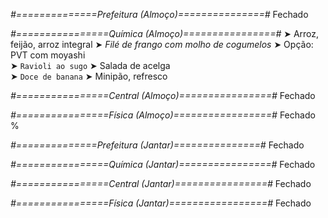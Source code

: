
*#==============Prefeitura (Almoço)===============#*
Fechado

*#================Química (Almoço)================#*
➤ Arroz, feijão, arroz integral
➤ *Filé de frango com molho de cogumelos*
➤ Opção: PVT com moyashi   
➤ `Ravioli ao sugo`
➤ Salada de acelga     
➤ `Doce de banana`
➤ Minipão, refresco

*#================Central (Almoço)================#*
Fechado

*#================Física (Almoço)=================#*
Fechado
%

*#==============Prefeitura (Jantar)===============#*
Fechado

*#================Química (Jantar)================#*
Fechado

*#================Central (Jantar)================#*
Fechado

*#================Física (Jantar)=================#*
Fechado

